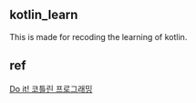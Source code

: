 ## kotlin_learn

This is made for recoding the learning of kotlin.


## ref
<a href="https://www.youtube.com/watch?v=TVWj0C9It-Q&list=PLG7te9eYUi7s_yeC3inmQeA-AHFydtzgm&ab_channel=Acaroom" target="_blank ">Do it! 코틀린 프로그래밍</a>
